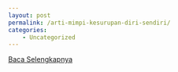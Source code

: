 ```yaml
---
layout: post
permalink: /arti-mimpi-kesurupan-diri-sendiri/
categories:
    - Uncategorized
---
```


[Baca Selengkapnya](/08)